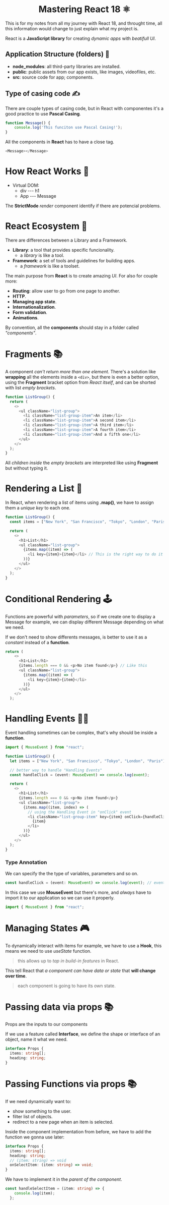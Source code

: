 <h1 align="center">Mastering React 18 ⚛</h1>

This is for my notes from all my journey with React 18, and throught time, all this information would change to just explain what my project is.

React is a **JavaScript library** for creating _dynamic apps_ with _beatifull UI_.

## Application Structure (folders) 📁

- **node_modules**: all third-party libraries are installed.
- **public**: public assets from our app exists, like images, videofiles, etc.
- **src**: source code for app; components.

## Type of casing code ✍

There are couple types of casing code, but in React with componentes it's a good practice to use **Pascal Casing**.

```JavaScript
function Message() {
    console.log('This funciton use Pascal Casing!');
}
```

All the components in **React** has to have a close tag.

```JavaScript
<Message></Message>
```

# How React Works 📂

- Virtual DOM:
  - div --- h1
  - App --- Message

The **StrictMode** _render_ component identify if there are potencial problems.

# React Ecosystem 🧪

There are differences between a Library and a Framework.

- **Library**: a tool that provides specific funcionality.
  - a _library_ is like a tool.
- **Framework**: a set of tools and guidelines for building apps.
  - a _framework_ is like a toolset.

The main purpose from **React** is to create amazing _UI_. For also for couple more:

- **Routing**: allow user to go from one page to another.
- **HTTP**.
- **Managing app state**.
- **Internationalization**.
- **Form validation**.
- **Animations**.

By convention, all the **components** should stay in a folder called _"components"_.

# Fragments 📚

A component _can't return more than one element_. There's a solution like **wrapping** all the elements inside a `<div>`, but there is even a better option, using the **Fragment** bracket option from _React itself_, and can be shorted with list _empty brackets_.

```Typescript
function ListGroup() {
  return (
    <>
      <ul className="list-group">
        <li className="list-group-item">An item</li>
        <li className="list-group-item">A second item</li>
        <li className="list-group-item">A third item</li>
        <li className="list-group-item">A fourth item</li>
        <li className="list-group-item">And a fifth one</li>
      </ul>
    </>
  );
}
```

All _children inside_ the _empty brackets_ are interpreted like using **Fragment** but without typing it.

# Rendering a List 📃

In React, when rendering a list of items using **.map()**, we have to assign them a _unique key_ to each one.

```Typescript
function ListGroup() {
  const items = ["New York", "San Francisco", "Tokyo", "London", "Paris"];

  return (
    <>
      <h1>List</h1>
      <ul className="list-group">
        {items.map((item) => (
          <li key={item}>{item}</li> // This is the right way to do it
        ))}
      </ul>
    </>
  );
}
```

# Conditional Rendering 🕹

Functions are powerful with _parameters_, so if we create one to display a Message for example, we can display different Message depending on what we need.

If we don't need to show differents messages, is better to use it as a _constant_ instead of a **function**.

```Typescript
return (
    <>
      <h1>List</h1>
      {items.length === 0 && <p>No item found</p>} // Like this
      <ul className="list-group">
        {items.map((item) => (
          <li key={item}>{item}</li>
        ))}
      </ul>
    </>
  );
```

# Handling Events ☝🏻

Event handling sometimes can be complex, that's why should be inside a **function**.

```Typescript
import { MouseEvent } from "react";

function ListGroup() {
  let items = ["New York", "San Francisco", "Tokyo", "London", "Paris"];

  // better way to handle "Handling Events"
  const handleClick = (event: MouseEvent) => console.log(event);

  return (
    <>
      <h1>List</h1>
      {items.length === 0 && <p>No item found</p>}
      <ul className="list-group">
        {items.map((item, index) => (
          // using the Handling Event in "onClick" event
          <li className="list-group-item" key={item} onClick={handleClick}>
            {item}
          </li>
        ))}
      </ul>
    </>
  );
}
```

### Type Annotation

We can specify the the type of variables, parameters and so on.

```Typescript
const handleClick = (event: MouseEvent) => console.log(event); // event: MouseEvent
```

In this case we use **MouseEvent** but there's more, and _always_ have to import it to our application so we can use it properly.

```Typescript
import { MouseEvent } from "react";
```

# Managing States 🎮

To dynamically interact with items for example, we have to use a **Hook**, this means we need to use _useState_ function.

> this allows up to _tap in build-in features_ in React.

This tell React that _a component can have data or state_ that **will change over time**.

> each component is going to have its own state.

# Passing data via props 📚

Props are the inputs to our components

If we use a feature called **Interface**, we define the shape or interface of an object, name it what we need.

```Typescript
interface Props {
  items: string[];
  heading: string;
}
```

# Passing Functions via props 📚

If we need dynamically want to:

- show something to the user.
- filter list of objects.
- redirect to a new page when an item is selected.

Inside the component implementation from before, we have to add the function we gonna use later:

```Typescript
interface Props {
  items: string[];
  heading: string;
  // (item: string) => void
  onSelectItem: (item: string) => void;
}
```

We have to implement it in the _parent of the component_.

```Typescript
const handleSelectItem = (item: string) => {
    console.log(item);
  };
```
